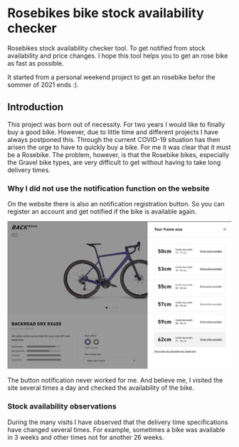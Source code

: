 # Rosebikes bike stock availability checker

Rosebikes stock availability checker tool. To get notified from stock availability and price changes. I hope this tool helps you to get an rose bike as fast as possible.

It started from a personal weekend project to get an rosebike befor the sommer of 2021 ends :).

## Introduction

This project was born out of necessity. For two years I would like to finally buy a good bike. However, due to little time and different projects I have always postponed this. 
Through the current COVID-19 situation has then arisen the urge to have to quickly buy a bike.
For me it was clear that it must be a Rosebike. 
The problem, however, is that the Rosebike bikes, especially the Gravel bike types, are very difficult to get without having to take long delivery times.

### Why I did not use the notification function on the website

On the website there is also an notification registration button.
So you can register an account and get notified if the bike is available again.

![Bike stock availability notification function](assets/screen_1.png)

The button notification never worked for me. And believe me, I visited the site several times a day and checked the availability of the bike.

### Stock availability observations

During the many visits I have observed that the delivery time specifications have changed several times. For example, sometimes a bike was available in 3 weeks and other times not for another 26 weeks.
